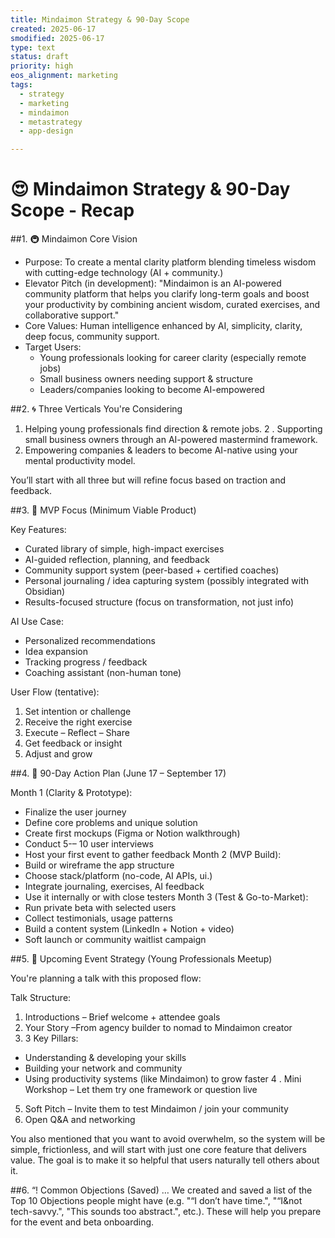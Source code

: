 ```yaml
---
title: Mindaimon Strategy & 90-Day Scope
created: 2025-06-17
smodified: 2025-06-17
type: text
status: draft
priority: high
eos_alignment: marketing
tags:
  - strategy
  - marketing
  - mindaimon
  - metastrategy
  - app-design

---
```


# 😍 Mindaimon Strategy & 90-Day Scope - Recap


##1. 🚇 Mindaimon Core Vision

- Purpose: To create a mental clarity platform blending timeless wisdom with cutting-edge technology (AI + community.)
- Elevator Pitch (in development): "Mindaimon is an AI-powered community platform that helps you clarify long-term goals and boost your productivity by combining ancient wisdom, curated exercises, and collaborative support."
- Core Values: Human intelligence enhanced by AI, simplicity, clarity, deep focus, community support.
- Target Users: 
    - Young professionals looking for career clarity (especially remote jobs)
    - Small business owners needing support & structure
    - Leaders/companies looking to become AI-empowered


##2. 🌀 Three Verticals You're Considering

 1. Helping young professionals find direction & remote jobs.
 2 . Supporting small business owners through an AI-powered mastermind framework.
 3. Empowering companies & leaders to become AI-native using your mental productivity model.

You’ll start with all three but will refine focus based on traction and feedback.


##3. 👋 MVP Focus (Minimum Viable Product)

Key Features:
- Curated library of simple, high-impact exercises
- AI-guided reflection, planning, and feedback
- Community support system (peer-based + certified coaches)
- Personal journaling / idea capturing system (possibly integrated with Obsidian)
- Results-focused structure (focus on transformation, not just info)

AI Use Case:
- Personalized recommendations
- Idea expansion
- Tracking progress / feedback
- Coaching assistant (non-human tone)

User Flow (tentative):
1. Set intention or challenge
2. Receive the right exercise
3. Execute – Reflect – Share
4. Get feedback or insight
5. Adjust and grow


##4. 💬 90-Day Action Plan (June 17 – September 17)

Month 1 (Clarity & Prototype):
- Finalize the user journey
- Define core problems and unique solution
- Create first mockups (Figma or Notion walkthrough)
- Conduct 5-– 10 user interviews
- Host your first event to gather feedback
Month 2 (MVP Build):
- Build or wireframe the app structure
- Choose stack/platform (no-code, AI APIs, ui.)
- Integrate journaling, exercises, AI feedback
- Use it internally or with close testers
Month 3 (Test & Go-to-Market):
- Run private beta with selected users
- Collect testimonials, usage patterns
- Build a content system (LinkedIn + Notion + video)
- Soft launch or community waitlist campaign


##5. 🐧 Upcoming Event Strategy (Young Professionals Meetup)

You&#39;re planning a talk with this proposed flow:

Talk Structure:
1. Introductions – Brief welcome + attendee goals
2. Your Story –From agency builder to nomad to Mindaimon creator
3. 3 Key Pillars: 
  - Understanding & developing your skills
  - Building your network and community
  - Using productivity systems (like Mindaimon) to grow faster
4 . Mini Workshop – Let them try one framework or question live
5. Soft Pitch – Invite them to test Mindaimon / join your community
6. Open Q&A and networking

You also mentioned that you want to avoid overwhelm, so the system will be simple, frictionless, and will start with just one core feature that delivers value. The goal is to make it so helpful that users naturally tell others about it.

##6. “! Common Objections (Saved)
… We created and saved a list of the Top 10 Objections people might have (e.g. "“I don’t have time.", "“I&not tech-savvy.", "This sounds too abstract.", etc.). These will help you prepare for the event and beta onboarding.

